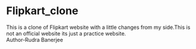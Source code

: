 # Flipkart_clone
This is a clone of Flipkart website with a little changes from my side.This is not an official website its just a practice website. 
<br>
Author-Rudra Banerjee
